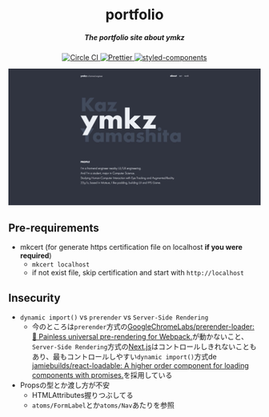 <h1 align="center">portfolio</h1>

<h5 align="center">The portfolio site about ymkz</h5>

<p align="center">
  <a href="https://circleci.com/gh/ymkz/portfolio">
    <img alt="Circle CI" src="https://img.shields.io/circleci/project/github/ymkz/portfolio.svg?style=flat-square">
  </a>
  <a href="https://github.com/prettier/prettier">
    <img alt="Prettier" src="https://img.shields.io/badge/code_style-prettier-ff69b4.svg?style=flat-square">
  </a>
  <a href="https://github.com/styled-components/styled-components">
    <img alt="styled-components" src="https://img.shields.io/badge/style-%F0%9F%92%85%20styled--components-orange.svg?style=flat-square">
  </a>
</p>

![portfolio](docs/portfolio.jpg)

## Pre-requirements

- mkcert (for generate https certification file on localhost __if you were required__)
  - `mkcert localhost`
  - if not exist file, skip certification and start with `http://localhost`

## Insecurity

- `dynamic import()` vs `prerender` vs `Server-Side Rendering`
  - 今のところは`prerender`方式の[GoogleChromeLabs/prerender-loader: 📰 Painless universal pre-rendering for Webpack.](https://github.com/GoogleChromeLabs/prerender-loader)が動かないこと、`Server-Side Rendering`方式の[Next.js](https://nextjs.org/)はコントロールしきれないこともあり、最もコントロールしやすい`dynamic import()`方式de
  [jamiebuilds/react-loadable: A higher order component for loading components with promises.](https://github.com/jamiebuilds/react-loadable)を採用している
- Propsの型とか渡し方が不安
  - HTMLAttributes握りつぶしてる
  - `atoms/FormLabel`とか`atoms/Nav`あたりを参照
